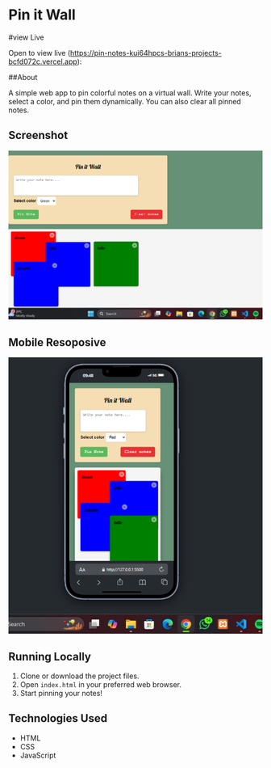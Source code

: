# Pin it Wall

#view Live

Open to view live (https://pin-notes-kui64hpcs-brians-projects-bcfd072c.vercel.app):

##About

A simple web app to pin colorful notes on a virtual wall. Write your notes, select a color, and pin them dynamically. You can also clear all pinned notes.

## Screenshot

![Pin it Wall Screenshot](screenshot.png)

## Mobile Resoposive
![Pin it Wall Screenshot](screenshot2.png)


## Running Locally

1. Clone or download the project files.
2. Open `index.html` in your preferred web browser.
3. Start pinning your notes!

## Technologies Used

- HTML
- CSS
- JavaScript
